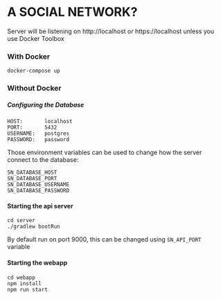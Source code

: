 # A SOCIAL NETWORK?

Server will be listening on http://localhost or https://localhost unless you use Docker Toolbox

### With Docker

```shell script
docker-compose up
```

### Without Docker

##### Configuring the Database

```
HOST:       localhost
PORT:       5432
USERNAME:   postgres
PASSWORD:   password
```

Those environment variables can be used to change how the server connect to the database:

```
SN_DATABASE_HOST
SN_DATABASE_PORT
SN_DATABASE_USERNAME
SN_DATABASE_PASSWORD
```

#### Starting the api server

```shell script
cd server
./gradlew bootRun
```
By default run on port 9000, this can be changed using `SN_API_PORT` variable

#### Starting the webapp

```shell script
cd webapp
npm install
npm run start
```
